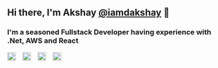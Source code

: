 ## Hi there, I'm Akshay [@iamdakshay][linkedin] 👋
### I'm a seasoned Fullstack Developer having experience with .Net, AWS and React

[<img style="margin-right:15px" align="left" alt="YouTube" width="20px" src="https://cdn.jsdelivr.net/npm/simple-icons@v3/icons/youtube.svg" />][youtube]
[<img style="margin-right:15px" align="left" alt="LinkedIn" width="20px" src="https://cdn.jsdelivr.net/npm/simple-icons@v3/icons/linkedin.svg" />][linkedin]
[<img style="margin-right:15px" align="left" alt="Instagram" width="20px" src="https://cdn.jsdelivr.net/npm/simple-icons@v3/icons/instagram.svg" />][instagram]
[<img style="margin-right:15px" align="left" alt="Twitter" width="20px" src="https://cdn.jsdelivr.net/npm/simple-icons@v3/icons/twitter.svg" />][twitter]

[twitter]: https://twitter.com/_iamdakshay
[youtube]: https://www.youtube.com/channel/UCM5F8xUgmXPafkOWoLL6tfQ
[instagram]: https://www.linkedin.com/in/iamdakshay
[linkedin]: https://www.linkedin.com/in/iamdakshay
